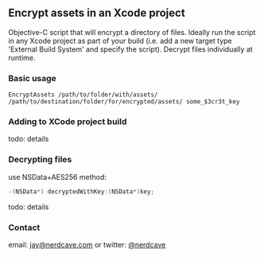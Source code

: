 ## Encrypt assets in an Xcode project
Objective-C script that will encrypt a directory of files.  Ideally run the script in any Xcode project as part of your build (i.e. add a new target type 'External Build System' and specify the script).  Decrypt files individually at runtime.

### Basic usage

	EncryptAssets /path/to/folder/with/assets/ /path/to/destination/folder/for/encrypted/assets/ some_$3cr3t_key
  
### Adding to XCode project build
todo: details

### Decrypting files
use NSData+AES256 method:
```objective-c
-(NSData*) decryptedWithKey:(NSData*)key;
````
todo: details

### Contact
email: <jay@nerdcave.com> or twitter: [@nerdcave](http://twitter.com/nerdcave)
